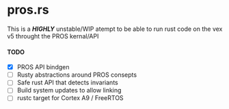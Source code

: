 # pros.rs

This is a **_HIGHLY_** unstable/WIP atempt to be able to run rust code on the vex v5 throught the PROS kernal/API

#### TODO
- [X] PROS API bindgen
- [ ] Rusty abstractions around PROS consepts 
- [ ] Safe rust API that detects invariants
- [ ] Build system updates to allow linking
- [ ] rustc target for Cortex A9 / FreeRTOS 